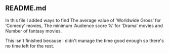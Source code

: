 ## README.md

In this file I added ways to find The average value of ‘Worldwide Gross’ for ‘Comedy’ movies, The minimum ‘Audience score %’ for ‘Drama’ movies and Number of fantasy movies.

This isn't finished because i didn't manage the time good enough so there's no time left for the rest.